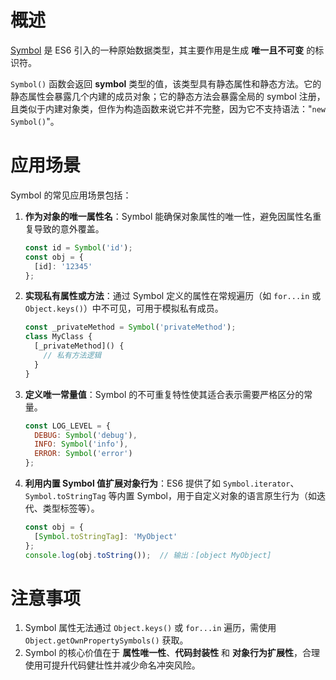 # 概述

[Symbol](https://developer.mozilla.org/zh-CN/docs/Web/JavaScript/Reference/Global_Objects/Symbol) 是 ES6 引入的一种原始数据类型，其主要作用是生成 **唯一且不可变** 的标识符。

`Symbol()` 函数会返回 **symbol** 类型的值，该类型具有静态属性和静态方法。它的静态属性会暴露几个内建的成员对象；它的静态方法会暴露全局的 symbol 注册，且类似于内建对象类，但作为构造函数来说它并不完整，因为它不支持语法："`new Symbol()`"。

# 应用场景

Symbol 的常见应用场景包括：

1. **作为对象的唯一属性名**：Symbol 能确保对象属性的唯一性，避免因属性名重复导致的意外覆盖。

   ```js
   const id = Symbol('id');
   const obj = {
     [id]: '12345'
   };
   ```

2. **实现私有属性或方法**：通过 Symbol 定义的属性在常规遍历（如 `for...in` 或 `Object.keys()`）中不可见，可用于模拟私有成员。

   ```js
   const _privateMethod = Symbol('privateMethod');
   class MyClass {
     [_privateMethod]() {
       // 私有方法逻辑
     }
   }
   ```

3. **定义唯一常量值**：Symbol 的不可重复特性使其适合表示需要严格区分的常量。

   ```js
   const LOG_LEVEL = {
     DEBUG: Symbol('debug'),
     INFO: Symbol('info'),
     ERROR: Symbol('error')
   };
   ```

4. **利用内置 Symbol 值扩展对象行为**：ES6 提供了如 `Symbol.iterator`、`Symbol.toStringTag` 等内置 Symbol，用于自定义对象的语言原生行为（如迭代、类型标签等）。

   ```js
   const obj = {
     [Symbol.toStringTag]: 'MyObject'
   };
   console.log(obj.toString());  // 输出：[object MyObject]
   ```

# 注意事项

1. Symbol 属性无法通过 `Object.keys()` 或 `for...in` 遍历，需使用 `Object.getOwnPropertySymbols()` 获取。
2. Symbol 的核心价值在于 **属性唯一性**、**代码封装性** 和 **对象行为扩展性**，合理使用可提升代码健壮性并减少命名冲突风险。